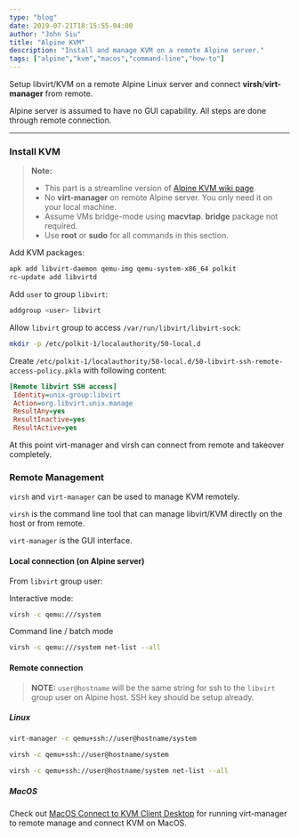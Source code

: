 ```yaml
---
type: "blog"
date: 2019-07-21T18:15:55-04:00
author: "John Siu"
title: "Alpine KVM"
description: "Install and manage KVM on a remote Alpine server."
tags: ["alpine","kvm","macos","command-line","how-to"]
---
```

Setup libvirt/KVM on a remote Alpine Linux server and connect __virsh__/__virt-manager__ from remote.
<!--more-->

Alpine server is assumed to have no GUI capability. All steps are done through remote connection.

---

### Install KVM

> **Note:**
>
> - This part is a streamline version of [Alpine KVM wiki page](//wiki.alpinelinux.org/wiki/KVM).
> - No __virt-manager__ on remote Alpine server. You only need it on your local machine.
> - Assume VMs bridge-mode using __macvtap__. __bridge__ package not required.
> - Use __root__ or __sudo__ for all commands in this section.

Add KVM packages:

```sh
apk add libvirt-daemon qemu-img qemu-system-x86_64 polkit
rc-update add libvirtd
```

Add `user` to group `libvirt`:

```sh
addgroup <user> libvirt
```

Allow `libvirt` group to access `/var/run/libvirt/libvirt-sock`:

```sh
mkdir -p /etc/polkit-1/localauthority/50-local.d
```

Create `/etc/polkit-1/localauthority/50-local.d/50-libvirt-ssh-remote-access-policy.pkla` with following content:

```ini
[Remote libvirt SSH access]
 Identity=unix-group:libvirt
 Action=org.libvirt.unix.manage
 ResultAny=yes
 ResultInactive=yes
 ResultActive=yes
```

At this point virt-manager and virsh can connect from remote and takeover completely.

### Remote Management

`virsh` and `virt-manager` can be used to manage KVM remotely.

`virsh` is the command line tool that can manage libvirt/KVM directly on the host or from remote.

`virt-manager` is the GUI interface.

#### Local connection (on Alpine server)

From `libvirt` group user:

Interactive mode:

```sh
virsh -c qemu:///system
```

Command line / batch mode

```sh
virsh -c qemu:///system net-list --all
```

#### Remote connection

> **NOTE:** `user@hostname` will be the same string for ssh to the `libvirt` group user on Alpine host. SSH key should be setup already.

##### Linux

```sh
virt-manager -c qemu+ssh://user@hostname/system

virsh -c qemu+ssh://user@hostname/system

virsh -c qemu+ssh://user@hostname/system net-list --all
```

##### MacOS

Check out [MacOS Connect to KVM Client Desktop](/blog/macos-kvm-remote-connect/) for running virt-manager to remote manage and connect KVM on MacOS.
